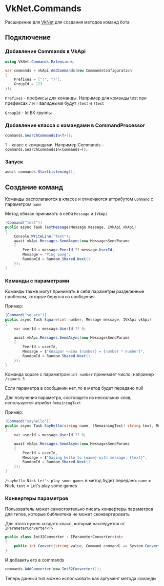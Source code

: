 # VkNet.Commands

Расширение для [VkNet](https://github.com/vknet/vk) для создания методов команд бота

## Подключение

### Добавление Commands в VkApi
```C#
using VkNet.Commands.Extensions;

var commands = vkApi.AddCommands(new CommandsConfiguration
{
    Prefixes = ["!", "/"],
    GroupId = 123
});
```
`Prefixes` - префиксы для команды. Например для команды test при префиксах `/` и `!` валидными будут `/test` и `!test`

`GroupId` - Id ВК группы

### Добавление класса с командами в CommandProcessor

```C#
commands.SearchCommandsIn<T>();
```
`T` - класс с командами. Например Commands - `commands.SearchCommandsIn<Commands>();`

### Запуск

```C#
await commands.StartListening();
```

## Создание команд

Команды располагаются в классе и отмечаются аттрибутом `Command` с параметром `name`

Метод обязан принимать в себя `Message` и `IVkApi`
```C#
[Command("test")]
public async Task TestMessage(Message message, IVkApi vkApi)
{
    Console.WriteLine("Test");
    await vkApi.Messages.SendAsync(new MessagesSendParams
    {
        PeerId = message.PeerId ?? message.UserId,
        Message = "Ping pong",
        RandomId = Random.Shared.Next()
    });
}
```

### Команды с параметрами

Команды также могут принимать в себя параметры разделенные пробелом, которые берутся из сообщения

Пример:
```C#
[Command("square")]
public async Task Square(int number, Message message, IVkApi vkApi)
{
    var userId = message.UserId ?? 0;
    
    await vkApi.Messages.SendAsync(new MessagesSendParams
    {
        PeerId = userId,
        Message = $"Квадрат числа {number} = {number * number}",
        RandomId = Random.Shared.Next()
    });
}
```

Команда square с параметром `int number` принимает число, например `/square 5`

Если параметра в сообщении нет, то в метод будет передано null

Для получения параметра, состоящего из нескольких слов, используется атрибут `RemainingText`

Пример:
```C#
[Command("sayhello")]
public async Task SayHello(string name, [RemainingText] string text, Message message, IVkApi vkApi)
{
    var userId = message.UserId ?? 0;

    await vkApi.Messages.SendAsync(new MessagesSendParams
    {
        PeerId = userId,
        Message = $"Saying hello to {name} with message: {text}",
        RandomId = Random.Shared.Next()
    });
}
```
`/sayhello Nick Let's play some games` в метод будет передано: `name` = Nick, `text` = Let's play some games

### Конвертеры параметров

Пользователь может самостоятельно писать конвертеры параметров для типов, которые библиотека не может сконвертировать

Для этого нужно создать класс, который наследуется от `IParameterConverter<T>`

```C#
public class Int32Converter : IParameterConverter<int>
{
    public int Convert(string value, Command command) => System.Convert.ToInt32(value);
}
```

И добавить его в commands

```C#
commands.AddConverter(new Int32Converter());
```

Теперь данный тип можно использовать как аргумент метода команды